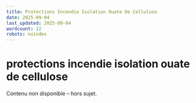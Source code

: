 ```yaml
---
title: Protections Incendie Isolation Ouate De Cellulose
date: 2025-09-04
last_updated: 2025-09-04
wordcount: 12
robots: noindex
---
```


# protections incendie isolation ouate de cellulose

Contenu non disponible – hors sujet.